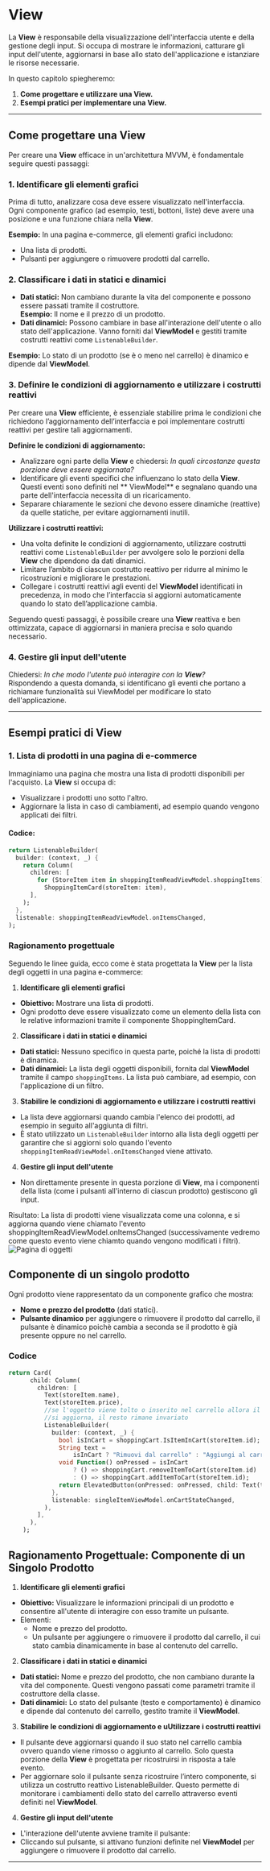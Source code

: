 ﻿# View

La **View** è responsabile della visualizzazione dell'interfaccia utente e della gestione degli input. Si occupa di
mostrare le informazioni, catturare gli input dell'utente, aggiornarsi in base allo stato dell'applicazione e istanziare
le risorse necessarie.

In questo capitolo spiegheremo:

1. **Come progettare e utilizzare una View.**
2. **Esempi pratici per implementare una View.**

---

## Come progettare una View

Per creare una **View** efficace in un'architettura MVVM, è fondamentale seguire questi passaggi:

### 1. Identificare gli elementi grafici

Prima di tutto, analizzare cosa deve essere visualizzato nell'interfaccia. Ogni componente grafico (ad esempio, testi,
bottoni, liste) deve avere una posizione e una funzione chiara nella **View**.

**Esempio:** In una pagina e-commerce, gli elementi grafici includono:

- Una lista di prodotti.
- Pulsanti per aggiungere o rimuovere prodotti dal carrello.

### 2. Classificare i dati in statici e dinamici

- **Dati statici:** Non cambiano durante la vita del componente e possono essere passati tramite il costruttore.  
  **Esempio:** Il nome e il prezzo di un prodotto.
- **Dati dinamici:** Possono cambiare in base all'interazione dell'utente o allo stato dell'applicazione. Vanno forniti
  dal **ViewModel** e gestiti tramite costrutti reattivi come `ListenableBuilder`.

**Esempio:** Lo stato di un prodotto (se è o meno nel carrello) è dinamico e dipende dal **ViewModel**.

### 3. Definire le condizioni di aggiornamento e utilizzare i costrutti reattivi

Per creare una **View** efficiente, è essenziale stabilire prima le condizioni che richiedono l’aggiornamento
dell’interfaccia e poi implementare costrutti reattivi per gestire tali aggiornamenti.

**Definire le condizioni di aggiornamento:**

- Analizzare ogni parte della **View** e chiedersi: *In quali circostanze questa porzione deve essere aggiornata?*
- Identificare gli eventi specifici che influenzano lo stato della **View**. Questi eventi sono definiti nel **
  ViewModel** e segnalano quando una parte dell'interfaccia necessita di un ricaricamento.
- Separare chiaramente le sezioni che devono essere dinamiche (reattive) da quelle statiche, per evitare aggiornamenti
  inutili.

**Utilizzare i costrutti reattivi:**

- Una volta definite le condizioni di aggiornamento, utilizzare costrutti reattivi come `ListenableBuilder` per
  avvolgere solo le porzioni della **View** che dipendono da dati dinamici.
- Limitare l’ambito di ciascun costrutto reattivo per ridurre al minimo le ricostruzioni e migliorare le prestazioni.
- Collegare i costrutti reattivi agli eventi del **ViewModel** identificati in precedenza, in modo che l’interfaccia si
  aggiorni automaticamente quando lo stato dell’applicazione cambia.

Seguendo questi passaggi, è possibile creare una **View** reattiva e ben ottimizzata, capace di aggiornarsi in maniera
precisa e solo quando necessario.

### 4. Gestire gli input dell'utente

Chiedersi: *In che modo l'utente può interagire con la **View**?*  
Rispondendo a questa domanda, si identificano gli eventi che portano a richiamare funzionalità sui ViewModel per
modificare lo stato dell'applicazione.

---

## Esempi pratici di View

### 1. Lista di prodotti in una pagina di e-commerce

Immaginiamo una pagina che mostra una lista di prodotti disponibili per l'acquisto. La **View** si occupa di:

- Visualizzare i prodotti uno sotto l'altro.
- Aggiornare la lista in caso di cambiamenti, ad esempio quando vengono applicati dei filtri.

#### Codice:

```dart
return ListenableBuilder(
  builder: (context, _) {
    return Column(
      children: [
        for (StoreItem item in shoppingItemReadViewModel.shoppingItems)
          ShoppingItemCard(storeItem: item),
      ],
    );
  },
  listenable: shoppingItemReadViewModel.onItemsChanged,
);

```

### Ragionamento progettuale

Seguendo le linee guida, ecco come è stata progettata la **View** per la lista degli oggetti in una pagina e-commerce:

1. **Identificare gli elementi grafici**

- **Obiettivo:** Mostrare una lista di prodotti.
- Ogni prodotto deve essere visualizzato come un elemento della lista con le relative informazioni tramite il componente
  ShoppingItemCard.

2. **Classificare i dati in statici e dinamici**

- **Dati statici:** Nessuno specifico in questa parte, poiché la lista di prodotti è dinamica.
- **Dati dinamici:** La lista degli oggetti disponibili, fornita dal **ViewModel** tramite il campo `shoppingItems`. La
  lista può cambiare, ad esempio, con l'applicazione di un filtro.


3. **Stabilire le condizioni di aggiornamento e utilizzare i costrutti reattivi**

- La lista deve aggiornarsi quando cambia l'elenco dei prodotti, ad esempio in seguito all'aggiunta di filtri.
- È stato utilizzato un `ListenableBuilder` intorno alla lista degli oggetti per garantire che si aggiorni solo quando
  l'evento `shoppingItemReadViewModel.onItemsChanged` viene attivato.

4. **Gestire gli input dell'utente**

- Non direttamente presente in questa porzione di **View**, ma i componenti della lista (come i pulsanti all'interno di
  ciascun prodotto) gestiscono gli input.

Risultato: La lista di prodotti viene visualizzata come una colonna, e si aggiorna quando viene chiamato l'evento
shoppingItemReadViewModel.onItemsChanged
(successivamente vedremo come questo evento viene chiamto quando vengono modificati i filtri).
![Pagina di oggetti](/Images/ItemsColumn.png)

## Componente di un singolo prodotto

Ogni prodotto viene rappresentato da un componente grafico che mostra:

- **Nome e prezzo del prodotto** (dati statici).
- **Pulsante dinamico** per aggiungere o rimuovere il prodotto dal carrello, il pulsante è dinamico poichè cambia a
  seconda se il prodotto è già presente oppure no nel carrello.

### Codice

```dart
return Card(
      child: Column(
        children: [
          Text(storeItem.name),
          Text(storeItem.price),
          //se l'oggetto viene tolto o inserito nel carrello allora il bottone e solo il bottone
          //si aggiorna, il resto rimane invariato
          ListenableBuilder(
            builder: (context, _) {
              bool isInCart = shoppingCart.IsItemInCart(storeItem.id);
              String text =
                  isInCart ? "Rimuovi dal carrello" : "Aggiungi al carrello";
              void Function() onPressed = isInCart
                  ? () => shoppingCart.removeItemToCart(storeItem.id)
                  : () => shoppingCart.addItemToCart(storeItem.id);
              return ElevatedButton(onPressed: onPressed, child: Text(text));
            },
            listenable: singleItemViewModel.onCartStateChanged,
          ),
        ],
      ),
    );
```

## Ragionamento Progettuale: Componente di un Singolo Prodotto

1. **Identificare gli elementi grafici**

- **Obiettivo:** Visualizzare le informazioni principali di un prodotto e consentire all'utente di interagire con esso
  tramite un pulsante.
- Elementi:
    - Nome e prezzo del prodotto.
    - Un pulsante per aggiungere o rimuovere il prodotto dal carrello, il cui stato cambia dinamicamente in base al
      contenuto del carrello.

2. **Classificare i dati in statici e dinamici**

- **Dati statici:** Nome e prezzo del prodotto, che non cambiano durante la vita del componente. Questi vengono passati
  come parametri tramite il costruttore della classe.
- **Dati dinamici:** Lo stato del pulsante (testo e comportamento) è dinamico e dipende dal contenuto del carrello,
  gestito tramite il **ViewModel**.

3. **Stabilire le condizioni di aggiornamento e uUtilizzare i costrutti reattivi**

- Il pulsante deve aggiornarsi quando il suo stato nel carrello cambia ovvero quando viene rimosso o aggiunto al
  carrello. Solo questa porzione della **View** è progettata per ricostruirsi in risposta a tale evento.
- Per aggiornare solo il pulsante senza ricostruire l’intero componente, si utilizza un costrutto reattivo
  ListenableBuilder. Questo permette di monitorare i cambiamenti dello stato del carrello attraverso eventi definiti
  nel **ViewModel**.


4. **Gestire gli input dell'utente**

- L'interazione dell'utente avviene tramite il pulsante:
- Cliccando sul pulsante, si attivano funzioni definite nel **ViewModel** per aggiungere o rimuovere il prodotto dal
  carrello.

  
---

